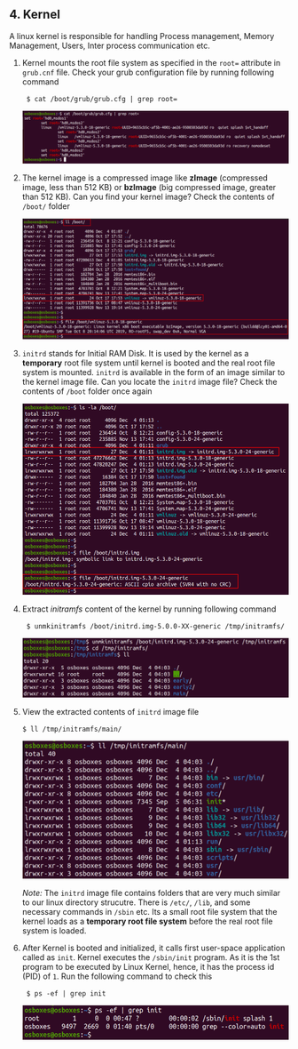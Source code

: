 ## 4. Kernel

A linux kernel is responsible for handling Process management, Memory Management, Users, Inter process communication etc.

1. Kernel mounts the root file system as specified in the `root=` attribute in `grub.cnf` file. Check your grub configuration file by running following command

        $ cat /boot/grub/grub.cfg | grep root=

    ![Locate `root=` attribute in `grub.cfg`](../../image/15_grub_configuration_root.png)

2. The kernel image is a compressed image like **zImage** (compressed image, less than 512 KB) or **bzImage** (big compressed image, greater than 512 KB). Can you find your kernel image? Check the contents of `/boot/` folder

    ![Locate kernel image](../../image/16_kernel.png)

3. `initrd` stands for Initial RAM Disk. It is used by the kernel as a **temporary** root file system until kernel is booted and the real root file system is mounted. `initrd` is available in the form of an image similar to the kernel image file. Can you locate the `initrd` image file? Check the contents of `/boot` folder once again

    ![Locate `initrd` image file](../../image/18_initrd.png)

4. Extract *initramfs* content of the kernel by running following command

        $ unmkinitramfs /boot/initrd.img-5.0.0-XX-generic /tmp/initramfs/

    ![Extract initramfs content](../../image/20_unmkinitramfs.png)

5.  View the extracted contents of `initrd` image file
   
        $ ll /tmp/initramfs/main/

    ![](../../image/20b_unmkinitramfs.png)

    *Note:* The `initrd` image file contains folders that are very much similar to our linux directory strucutre. There is `/etc/`, `/lib`, and some necessary commands in `/sbin` etc. Its a small root file system that the kernel loads as a **temporary root file system** before the real root file system is loaded.

6. After Kernel is booted and initialized, it calls first user-space application called as `init`. Kernel executes the `/sbin/init` program. As it is the 1st program to be executed by Linux Kernel, hence, it has the process id (PID) of `1`. Run the following command to check this

        $ ps -ef | grep init

    ![`init` process](../../image/17_init_process.png)
